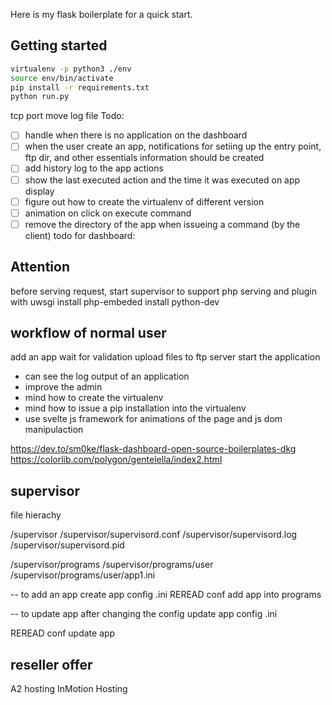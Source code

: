  Here is my flask boilerplate for a quick start.
 
## Getting started 
 
 ```sh
 virtualenv -p python3 ./env
 source env/bin/activate
 pip install -r requirements.txt
 python run.py
 ```

tcp port
move log file
 Todo:

- [ ] handle when there   is no application on the dashboard
- [ ] when the user create an app, notifications for setiing up the entry point, ftp dir, and other essentials information should be created
- [ ] add history log to the app actions
- [ ] show the last executed action and the time it was executed on app display
- [ ] figure out how to create the virtualenv of different version
- [ ] animation on click on execute command
- [ ] remove the directory of the app when issueing a command (by the client)
 todo for dashboard:

## Attention
before serving request, start supervisor
to support php serving and plugin with uwsgi install php-embeded
install python-dev 

## workflow of normal user
add an app
wait for validation
upload files to ftp server
start the application

+ can see the log output of an application
+ improve the admin
+ mind how to create the virtualenv
+ mind how to issue a pip installation into the virtualenv
+ use svelte js framework for animations of the page and js dom manipulaction

https://dev.to/sm0ke/flask-dashboard-open-source-boilerplates-dkg
https://colorlib.com/polygon/gentelella/index2.html

## supervisor
file hierachy

/supervisor
/supervisor/supervisord.conf
/supervisor/supervisord.log
/supervisor/supervisord.pid

/supervisor/programs
/supervisor/programs/user
/supervisor/programs/user/app1.ini

-- to add an app
create app config .ini
REREAD conf
add app into programs

-- to update app after changing the config
update app config .ini

REREAD conf
update app

## reseller offer
A2 hosting
InMotion Hosting
